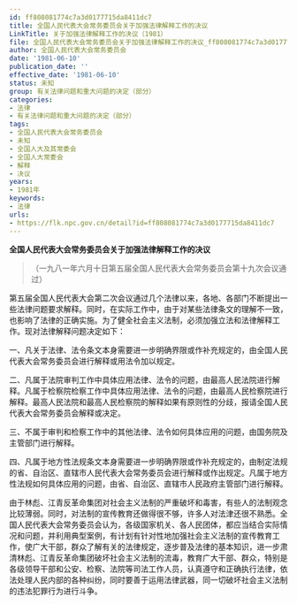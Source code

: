 ```yaml
---
id: ff808081774c7a3d0177715da8411dc7
title: 全国人民代表大会常务委员会关于加强法律解释工作的决议
LinkTitle: 关于加强法律解释工作的决议（1981）
file: 全国人民代表大会常务委员会关于加强法律解释工作的决议_ff808081774c7a3d0177715da8411dc7.docx
author: 全国人民代表大会常务委员会
date: '1981-06-10'
publication_date: ''
effective_date: '1981-06-10'
status: 未知
group: 有关法律问题和重大问题的决定（部分）
categories:
- 法律
- 有关法律问题和重大问题的决定（部分）
tags:
- 全国人民代表大会常务委员会
- 未知
- 全国人大及其常委会
- 全国人大常委会
- 解释
- 决议
years:
- 1981年
keywords:
- 法律
urls:
- https://flk.npc.gov.cn/detail?id=ff808081774c7a3d0177715da8411dc7
---
```


**全国人民代表大会常务委员会关于加强法律解释工作的决议**

> （一九八一年六月十日第五届全国人民代表大会常务委员会第十九次会议通过）

第五届全国人民代表大会第二次会议通过几个法律以来，各地、各部门不断提出一些法律问题要求解释。同时，在实际工作中，由于对某些法律条文的理解不一致，也影响了法律的正确实施。为了健全社会主义法制，必须加强立法和法律解释工作。现对法律解释问题决定如下：

一、凡关于法律、法令条文本身需要进一步明确界限或作补充规定的，由全国人民代表大会常务委员会进行解释或用法令加以规定。

二、凡属于法院审判工作中具体应用法律、法令的问题，由最高人民法院进行解释。凡属于检察院检察工作中具体应用法律、法令的问题，由最高人民检察院进行解释。最高人民法院和最高人民检察院的解释如果有原则性的分歧，报请全国人民代表大会常务委员会解释或决定。

三、不属于审判和检察工作中的其他法律、法令如何具体应用的问题，由国务院及主管部门进行解释。

四、凡属于地方性法规条文本身需要进一步明确界限或作补充规定的，由制定法规的省、自治区、直辖市人民代表大会常务委员会进行解释或作出规定。凡属于地方性法规如何具体应用的问题，由省、自治区、直辖市人民政府主管部门进行解释。

由于林彪、江青反革命集团对社会主义法制的严重破坏和毒害，有些人的法制观念比较薄弱。同时，对法制的宣传教育还做得很不够，许多人对法津还很不熟悉。全国人民代表大会常务委员会认为，各级国家机关、各人民团体，都应当结合实际情况和问题，并利用典型案例，有计划有针对性地加强社会主义法制的宣传教育工作，使广大干部，群众了解有关的法律规定，逐步普及法律的基本知识，进一步肃清林彪、江青反革命集团破坏社会主义法制的流毒，教育广大干部、群众，特别是各级领导干部和公安、检察、法院等司法工作人员，认真遵守和正确执行法律，依法处理人民内部的各种纠纷，同时要善于运用法律武器，同一切破坏社会主义法制的违法犯罪行为进行斗争。
